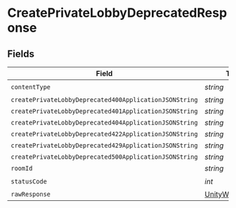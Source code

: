 # CreatePrivateLobbyDeprecatedResponse


## Fields

| Field                                                                                                            | Type                                                                                                             | Required                                                                                                         | Description                                                                                                      |
| ---------------------------------------------------------------------------------------------------------------- | ---------------------------------------------------------------------------------------------------------------- | ---------------------------------------------------------------------------------------------------------------- | ---------------------------------------------------------------------------------------------------------------- |
| `contentType`                                                                                                    | *string*                                                                                                         | :heavy_check_mark:                                                                                               | N/A                                                                                                              |
| `createPrivateLobbyDeprecated400ApplicationJSONString`                                                           | *string*                                                                                                         | :heavy_minus_sign:                                                                                               | N/A                                                                                                              |
| `createPrivateLobbyDeprecated401ApplicationJSONString`                                                           | *string*                                                                                                         | :heavy_minus_sign:                                                                                               | N/A                                                                                                              |
| `createPrivateLobbyDeprecated404ApplicationJSONString`                                                           | *string*                                                                                                         | :heavy_minus_sign:                                                                                               | N/A                                                                                                              |
| `createPrivateLobbyDeprecated422ApplicationJSONString`                                                           | *string*                                                                                                         | :heavy_minus_sign:                                                                                               | N/A                                                                                                              |
| `createPrivateLobbyDeprecated429ApplicationJSONString`                                                           | *string*                                                                                                         | :heavy_minus_sign:                                                                                               | N/A                                                                                                              |
| `createPrivateLobbyDeprecated500ApplicationJSONString`                                                           | *string*                                                                                                         | :heavy_minus_sign:                                                                                               | N/A                                                                                                              |
| `roomId`                                                                                                         | *string*                                                                                                         | :heavy_minus_sign:                                                                                               | Ok                                                                                                               |
| `statusCode`                                                                                                     | *int*                                                                                                            | :heavy_check_mark:                                                                                               | N/A                                                                                                              |
| `rawResponse`                                                                                                    | [UnityWebRequest](https://docs.unity3d.com/2021.3/Documentation/ScriptReference/Networking.UnityWebRequest.html) | :heavy_minus_sign:                                                                                               | N/A                                                                                                              |